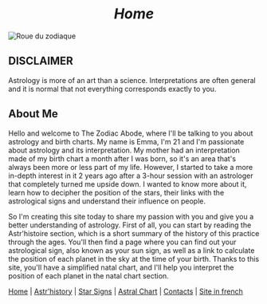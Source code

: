 # <center>*Home*</center>

![Roue du zodiaque](../Images/roue-zodiac.png)

## **DISCLAIMER**

Astrology is more of an art than a science. Interpretations are often general and it is normal that not everything corresponds exactly to you.

## **About Me**

Hello and welcome to The Zodiac Abode, where I'll be talking to you about astrology and birth charts. My name is Emma, I'm 21 and I'm passionate about astrology and its interpretation. My mother had an interpretation made of my birth chart a month after I was born, so it's an area that's always been more or less part of my life. However, I started to take a more in-depth interest in it 2 years ago after a 3-hour session with an astrologer that completely turned me upside down. I wanted to know more about it, learn how to decipher the position of the stars, their links with the astrological signs and understand their influence on people.

So I'm creating this site today to share my passion with you and give you a better understanding of astrology. First of all, you can start by reading the Astr'histoire section, which is a short summary of the history of this practice through the ages. You'll then find a page where you can find out your astrological sign, also known as your sun sign, as well as a link to calculate the position of each planet in the sky at the time of your birth. Thanks to this site, you'll have a simplified natal chart, and I'll help you interpret the position of each planet in the natal chart section.

[Home](index.md) | [Astr'history](histoireastrologie.md) | [Star Signs](signesastrologiques.md) | [Astral Chart](thèmeastral.md) | [Contacts](contacts.md) | [Site in french](../fr/index.md)
